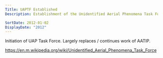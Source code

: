 ```yaml
---
Title: UAPTF Established
Description: Establishment of the Unidentified Aerial Phenomena Task Force (UAPTF). Largely replaces / continues work of AATIP.

SortDate: 2012-01-02
DisplayDate: "2012"
---
```


Initiation of UAP Task Force. Largely replaces / continues work of AATIP. 

https://en.m.wikipedia.org/wiki/Unidentified_Aerial_Phenomena_Task_Force